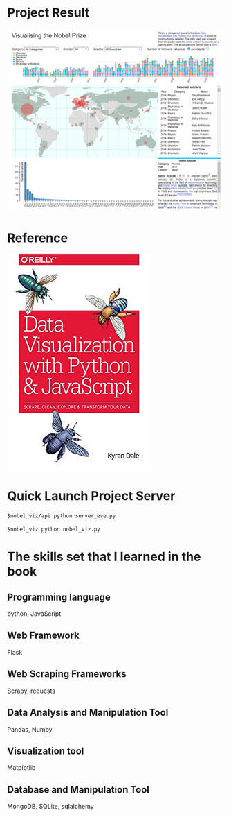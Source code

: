 # Project Result
![Visualising the Nobel Prize](./img/Visualising_the_Nobel_Prize.png)
# Reference
![Reference](./img/Data_Visualization_with_Python_and_JavaScript.jpg)
# Quick Launch Project Server
`$nobel_viz/api python server_eve.py`

`$nobel_viz python nobel_viz.py`
# The skills set that I learned in the book
## Programming language
python, JavaScript
## Web Framework
Flask
## Web Scraping Frameworks
Scrapy, requests
## Data Analysis and Manipulation Tool
Pandas, Numpy
## Visualization tool
Matplotlib
## Database and Manipulation Tool
MongoDB, SQLite, sqlalchemy
